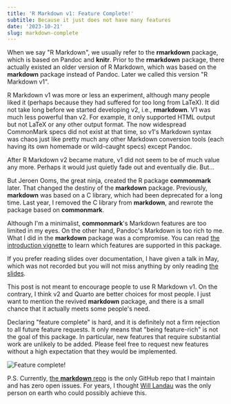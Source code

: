 ```yaml
---
title: 'R Markdown v1: Feature Complete!'
subtitle: Because it just does not have many features
date: '2023-10-21'
slug: markdown-complete
---
```


When we say "R Markdown", we usually refer to the **rmarkdown** package, which
is based on Pandoc and **knitr**. Prior to the **rmarkdown** package, there
actually existed an older version of R Markdown, which was based on the
**markdown** package instead of Pandoc. Later we called this version "R Markdown
v1".

R Markdown v1 was more or less an experiment, although many people liked it
(perhaps because they had suffered for too long from LaTeX). It did not take
long before we started developing v2, i.e., **rmarkdown**. V1 was much less
powerful than v2. For example, it only supported HTML output but not LaTeX or
any other output format. The now widespread CommonMark specs did not exist at
that time, so v1's Markdown syntax was chaos just like pretty much any other
Markdown conversion tools (each having its own homemade or wild-caught specs)
except Pandoc.

After R Markdown v2 became mature, v1 did not seem to be of much value any more.
Perhaps it would just quietly fade out and eventually die. But...

But Jeroen Ooms, the great ninja, created the R package **commonmark** later.
That changed the destiny of the **markdown** package. Previously, **markdown**
was based on a C library, which had been deprecated for a long time. Last year,
I removed the C library from **markdown**, and rewrote the package based on
**commonmark**.

Although I'm a minimalist, **commonmark**'s Markdown features are too limited in
my eyes. On the other hand, Pandoc's Markdown is too rich to me. What I did in
the **markdown** package was a compromise. You can read [the introduction
vignette](https://cran.r-project.org/web/packages/markdown/vignettes/intro.html)
to learn which features are supported in this package.

If you prefer reading slides over documentation, I have given a talk in May,
which was not recorded but you will not miss anything by only reading [the
slides](https://slides.yihui.org/2023-philly-markdown.html).

This post is not meant to encourage people to use R Markdown v1. On the
contrary, I think v2 and Quarto are better choices for most people. I just want
to mention the revived **markdown** package, and there is a small chance that it
actually meets some people's need.

Declaring "feature complete" is hard, and it is definitely not a firm rejection
to all future feature requests. It only means that "being feature-rich" is not
the goal of this package. In particular, new features that require substantial
work are unlikely to be added. Please feel free to request new features without
a high expectation that they would be implemented.

![Feature complete!](https://slides.yihui.org/gif/table-cloth.gif)

P.S. Currently, [the **markdown** repo](https://github.com/rstudio/markdown) is
the only GitHub repo that I maintain and has zero open issues. For years, I
thought [Will
Landau](https://github.com/ropensci/targets/issues/503#issuecomment-856264236)
was the only person on earth who could possibly achieve this.
